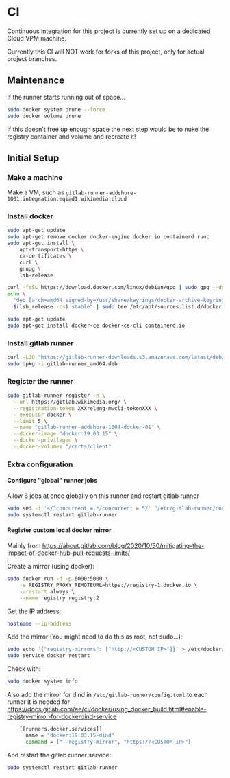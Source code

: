 # CI

Continuous integration for this project is currently set up on a dedicated Cloud VPM machine.

Currently this CI will NOT work for forks of this project, only for actual project branches.

## Maintenance

If the runner starts running out of space...

```sh
sudo docker system prune --force
sudo docker volume prune
```

If this doesn't free up enough space the next step would be to nuke the registry container and volume and recreate it!

## Initial Setup

### Make a machine

Make a VM, such as `gitlab-runner-addshore-1001.integration.eqiad1.wikimedia.cloud`

### Install docker

```sh
sudo apt-get update
sudo apt-get remove docker docker-engine docker.io containerd runc
sudo apt-get install \
    apt-transport-https \
    ca-certificates \
    curl \
    gnupg \
    lsb-release

curl -fsSL https://download.docker.com/linux/debian/gpg | sudo gpg --dearmor -o /usr/share/keyrings/docker-archive-keyring.gpg
echo \
  "deb [arch=amd64 signed-by=/usr/share/keyrings/docker-archive-keyring.gpg] https://download.docker.com/linux/debian \
  $(lsb_release -cs) stable" | sudo tee /etc/apt/sources.list.d/docker.list > /dev/null

sudo apt-get update
sudo apt-get install docker-ce docker-ce-cli containerd.io
```

### Install gitlab runner

```sh
curl -LJO "https://gitlab-runner-downloads.s3.amazonaws.com/latest/deb/gitlab-runner_amd64.deb"
sudo dpkg -i gitlab-runner_amd64.deb
```

### Register the runner

```sh
sudo gitlab-runner register -n \
  --url https://gitlab.wikimedia.org/ \
  --registration-token XXXreleng-mwcli-tokenXXX \
  --executor docker \
  --limit 5 \
  --name "gitlab-runner-addshore-1004-docker-01" \
  --docker-image "docker:19.03.15" \
  --docker-privileged \
  --docker-volumes "/certs/client"
```

### Extra configuration

#### Configure "global" runner jobs

Allow 6 jobs at once globally on this runner and restart gitlab runner

```sh
sudo sed -i 's/^concurrent =.*/concurrent = 5/' "/etc/gitlab-runner/config.toml"
sudo systemctl restart gitlab-runner
```

#### Register custom local docker mirror

Mainly from https://about.gitlab.com/blog/2020/10/30/mitigating-the-impact-of-docker-hub-pull-requests-limits/

Create a mirror (using docker):

```sh
sudo docker run -d -p 6000:5000 \
    -e REGISTRY_PROXY_REMOTEURL=https://registry-1.docker.io \
    --restart always \
    --name registry registry:2
```

Get the IP address:

```sh
hostname --ip-address
```

Add the mirror (You might need to do this as root, not sudo...):

```sh
sudo echo '{"registry-mirrors": ["http://<CUSTOM IP>"]}' > /etc/docker/daemon.json
sudo service docker restart
```

Check with:

```sh
sudo docker system info
```

Also add the mirror for dind in `/etc/gitlab-runner/config.toml` to each runner it is needed for
https://docs.gitlab.com/ee/ci/docker/using_docker_build.html#enable-registry-mirror-for-dockerdind-service

```sh
    [[runners.docker.services]]
      name = "docker:19.03.15-dind"
      command = ["--registry-mirror", "https://<CUSTOM IP>"]
```

And restart the gitlab runner service:

```sh
sudo systemctl restart gitlab-runner
```
